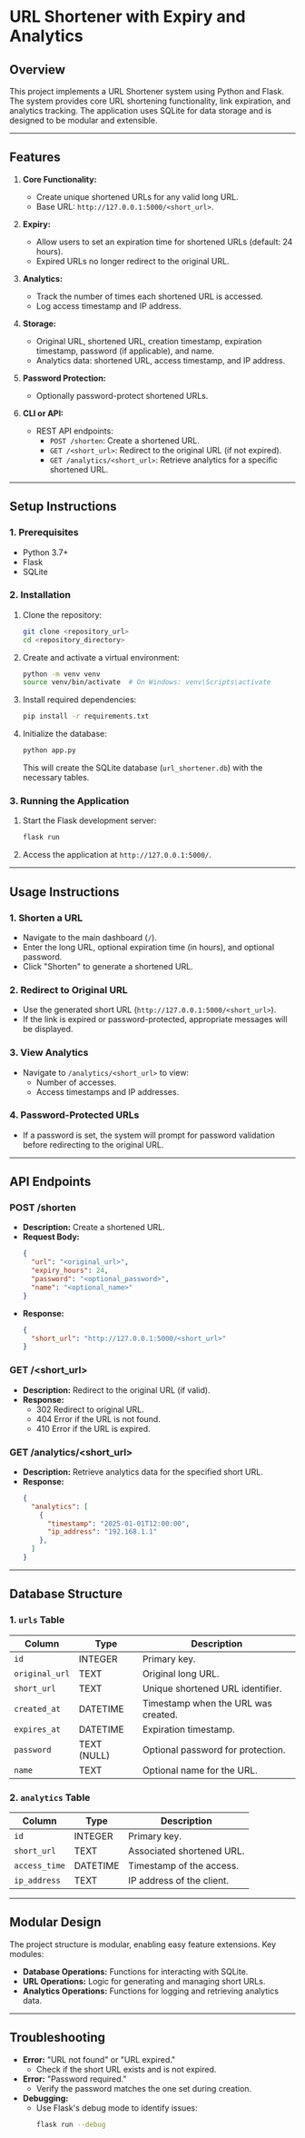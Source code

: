 # URL Shortener with Expiry and Analytics

## **Overview**
This project implements a URL Shortener system using Python and Flask. The system provides core URL shortening functionality, link expiration, and analytics tracking. The application uses SQLite for data storage and is designed to be modular and extensible.

---

## **Features**

1. **Core Functionality:**
   - Create unique shortened URLs for any valid long URL.
   - Base URL: `http://127.0.0.1:5000/<short_url>`.

2. **Expiry:**
   - Allow users to set an expiration time for shortened URLs (default: 24 hours).
   - Expired URLs no longer redirect to the original URL.

3. **Analytics:**
   - Track the number of times each shortened URL is accessed.
   - Log access timestamp and IP address.

4. **Storage:**
   - Original URL, shortened URL, creation timestamp, expiration timestamp, password (if applicable), and name.
   - Analytics data: shortened URL, access timestamp, and IP address.

5. **Password Protection:**
   - Optionally password-protect shortened URLs.

6. **CLI or API:**
   - REST API endpoints:
     - `POST /shorten`: Create a shortened URL.
     - `GET /<short_url>`: Redirect to the original URL (if not expired).
     - `GET /analytics/<short_url>`: Retrieve analytics for a specific shortened URL.

---

## **Setup Instructions**

### **1. Prerequisites**
- Python 3.7+
- Flask
- SQLite

### **2. Installation**
1. Clone the repository:
   ```bash
   git clone <repository_url>
   cd <repository_directory>
   ```

2. Create and activate a virtual environment:
   ```bash
   python -m venv venv
   source venv/bin/activate  # On Windows: venv\Scripts\activate
   ```

3. Install required dependencies:
   ```bash
   pip install -r requirements.txt
   ```

4. Initialize the database:
   ```bash
   python app.py
   ```
   This will create the SQLite database (`url_shortener.db`) with the necessary tables.

### **3. Running the Application**
1. Start the Flask development server:
   ```bash
   flask run
   ```
2. Access the application at `http://127.0.0.1:5000/`.

---

## **Usage Instructions**

### **1. Shorten a URL**
- Navigate to the main dashboard (`/`).
- Enter the long URL, optional expiration time (in hours), and optional password.
- Click "Shorten" to generate a shortened URL.

### **2. Redirect to Original URL**
- Use the generated short URL (`http://127.0.0.1:5000/<short_url>`).
- If the link is expired or password-protected, appropriate messages will be displayed.

### **3. View Analytics**
- Navigate to `/analytics/<short_url>` to view:
  - Number of accesses.
  - Access timestamps and IP addresses.

### **4. Password-Protected URLs**
- If a password is set, the system will prompt for password validation before redirecting to the original URL.

---

## **API Endpoints**

### **POST /shorten**
- **Description:** Create a shortened URL.
- **Request Body:**
  ```json
  {
    "url": "<original_url>",
    "expiry_hours": 24,  
    "password": "<optional_password>",
    "name": "<optional_name>"
  }
  ```
- **Response:**
  ```json
  {
    "short_url": "http://127.0.0.1:5000/<short_url>"
  }
  ```

### **GET /<short_url>**
- **Description:** Redirect to the original URL (if valid).
- **Response:**
  - 302 Redirect to original URL.
  - 404 Error if the URL is not found.
  - 410 Error if the URL is expired.

### **GET /analytics/<short_url>**
- **Description:** Retrieve analytics data for the specified short URL.
- **Response:**
  ```json
  {
    "analytics": [
      {
        "timestamp": "2025-01-01T12:00:00",
        "ip_address": "192.168.1.1"
      },
    ]
  }
  ```

---

## **Database Structure**

### **1. `urls` Table**
| Column         | Type         | Description                         |
|----------------|--------------|-------------------------------------|
| `id`           | INTEGER      | Primary key.                        |
| `original_url` | TEXT         | Original long URL.                  |
| `short_url`    | TEXT         | Unique shortened URL identifier.    |
| `created_at`   | DATETIME     | Timestamp when the URL was created. |
| `expires_at`   | DATETIME     | Expiration timestamp.               |
| `password`     | TEXT (NULL)  | Optional password for protection.   |
| `name`         | TEXT         | Optional name for the URL.          |

### **2. `analytics` Table**
| Column         | Type         | Description                         |
|----------------|--------------|-------------------------------------|
| `id`           | INTEGER      | Primary key.                        |
| `short_url`    | TEXT         | Associated shortened URL.           |
| `access_time`  | DATETIME     | Timestamp of the access.            |
| `ip_address`   | TEXT         | IP address of the client.           |

---

## **Modular Design**
The project structure is modular, enabling easy feature extensions. Key modules:
- **Database Operations:** Functions for interacting with SQLite.
- **URL Operations:** Logic for generating and managing short URLs.
- **Analytics Operations:** Functions for logging and retrieving analytics data.

---

## **Troubleshooting**
- **Error:** "URL not found" or "URL expired."
  - Check if the short URL exists and is not expired.
- **Error:** "Password required."
  - Verify the password matches the one set during creation.
- **Debugging:**
  - Use Flask's debug mode to identify issues:
    ```bash
    flask run --debug
    ```

